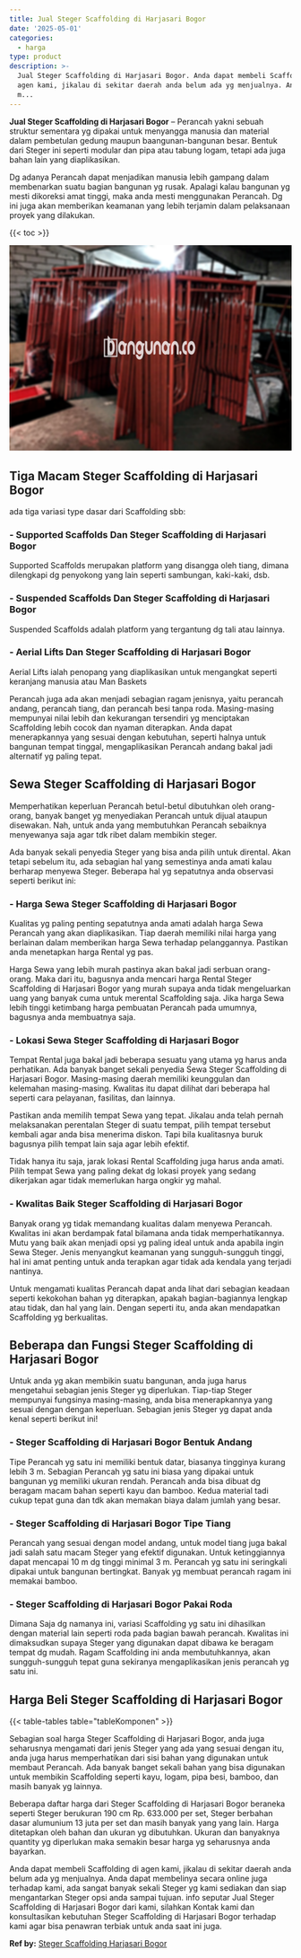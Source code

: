 ```yaml
---
title: Jual Steger Scaffolding di Harjasari Bogor
date: '2025-05-01'
categories:
  - harga
type: product
description: >-
  Jual Steger Scaffolding di Harjasari Bogor. Anda dapat membeli Scaffolding di
  agen kami, jikalau di sekitar daerah anda belum ada yg menjualnya. Anda dapat
  m...
---
```


**Jual Steger Scaffolding di Harjasari Bogor** – Perancah yakni sebuah struktur sementara yg dipakai untuk menyangga manusia dan material dalam pembetulan gedung maupun baangunan-bangunan besar. Bentuk dari Steger ini seperti modular dan pipa atau tabung logam, tetapi ada juga bahan lain yang diaplikasikan.

Dg adanya Perancah dapat menjadikan manusia lebih gampang dalam membenarkan suatu bagian bangunan yg rusak. Apalagi kalau bangunan yg mesti dikoreksi amat tinggi, maka anda mesti menggunakan Perancah. Dg ini juga akan memberikan keamanan yang lebih terjamin dalam pelaksanaan proyek yang dilakukan.

{{< toc >}}

![Jual Steger Scaffolding di Harjasari Bogor](/images/sewa-scaffolding-steger-05.png)

## Tiga Macam Steger Scaffolding di Harjasari Bogor

ada tiga variasi type dasar dari Scaffolding sbb:

### \- Supported Scaffolds Dan Steger Scaffolding di Harjasari Bogor

Supported Scaffolds merupakan platform yang disangga oleh tiang, dimana dilengkapi dg penyokong yang lain seperti sambungan, kaki-kaki, dsb.

### \- Suspended Scaffolds Dan Steger Scaffolding di Harjasari Bogor

Suspended Scaffolds adalah platform yang tergantung dg tali atau lainnya.

### \- Aerial Lifts Dan Steger Scaffolding di Harjasari Bogor

Aerial Lifts ialah penopang yang diaplikasikan untuk mengangkat seperti keranjang manusia atau Man Baskets

Perancah juga ada akan menjadi sebagian ragam jenisnya, yaitu perancah andang, perancah tiang, dan perancah besi tanpa roda. Masing-masing mempunyai nilai lebih dan kekurangan tersendiri yg menciptakan Scaffolding lebih cocok dan nyaman diterapkan. Anda dapat menerapkannya yang sesuai dengan kebutuhan, seperti halnya untuk bangunan tempat tinggal, mengaplikasikan Perancah andang bakal jadi alternatif yg paling tepat.

## Sewa Steger Scaffolding di Harjasari Bogor

Memperhatikan keperluan Perancah betul-betul dibutuhkan oleh orang-orang, banyak banget yg menyediakan Perancah untuk dijual ataupun disewakan. Nah, untuk anda yang membutuhkan Perancah sebaiknya menyewanya saja agar tdk ribet dalam membikin steger.

Ada banyak sekali penyedia Steger yang bisa anda pilih untuk dirental. Akan tetapi sebelum itu, ada sebagian hal yang semestinya anda amati kalau berharap menyewa Steger. Beberapa hal yg sepatutnya anda observasi seperti berikut ini:

### \- Harga Sewa Steger Scaffolding di Harjasari Bogor

Kualitas yg paling penting sepatutnya anda amati adalah harga Sewa Perancah yang akan diaplikasikan. Tiap daerah memiliki nilai harga yang berlainan dalam memberikan harga Sewa terhadap pelanggannya. Pastikan anda menetapkan harga Rental yg pas.

Harga Sewa yang lebih murah pastinya akan bakal jadi serbuan orang-orang. Maka dari itu, bagusnya anda mencari harga Rental Steger Scaffolding di Harjasari Bogor yang murah supaya anda tidak mengeluarkan uang yang banyak cuma untuk merental Scaffolding saja. Jika harga Sewa lebih tinggi ketimbang harga pembuatan Perancah pada umumnya, bagusnya anda membuatnya saja.

### \- Lokasi Sewa Steger Scaffolding di Harjasari Bogor

Tempat Rental juga bakal jadi beberapa sesuatu yang utama yg harus anda perhatikan. Ada banyak banget sekali penyedia Sewa Steger Scaffolding di Harjasari Bogor. Masing-masing daerah memiliki keunggulan dan kelemahan masing-masing. Kwalitas itu dapat dilihat dari beberapa hal seperti cara pelayanan, fasilitas, dan lainnya.

Pastikan anda memilih tempat Sewa yang tepat. Jikalau anda telah pernah melaksanakan perentalan Steger di suatu tempat, pilih tempat tersebut kembali agar anda bisa menerima diskon. Tapi bila kualitasnya buruk bagusnya pilih tempat lain saja agar lebih efektif.

Tidak hanya itu saja, jarak lokasi Rental Scaffolding juga harus anda amati. Pilih tempat Sewa yang paling dekat dg lokasi proyek yang sedang dikerjakan agar tidak memerlukan harga ongkir yg mahal.

### \- Kwalitas Baik Steger Scaffolding di Harjasari Bogor

Banyak orang yg tidak memandang kualitas dalam menyewa Perancah. Kwalitas ini akan berdampak fatal bilamana anda tidak memperhatikannya. Mutu yang baik akan menjadi opsi yg paling ideal untuk anda apabila ingin Sewa Steger. Jenis menyangkut keamanan yang sungguh-sungguh tinggi, hal ini amat penting untuk anda terapkan agar tidak ada kendala yang terjadi nantinya.

Untuk mengamati kualitas Perancah dapat anda lihat dari sebagian keadaan seperti kekokohan bahan yg diterapkan, apakah bagian-bagiannya lengkap atau tidak, dan hal yang lain. Dengan seperti itu, anda akan mendapatkan Scaffolding yg berkualitas.

## Beberapa dan Fungsi Steger Scaffolding di Harjasari Bogor

Untuk anda yg akan membikin suatu bangunan, anda juga harus mengetahui sebagian jenis Steger yg diperlukan. Tiap-tiap Steger mempunyai fungsinya masing-masing, anda bisa menerapkannya yang sesuai dengan dengan keperluan. Sebagian jenis Steger yg dapat anda kenal seperti berikut ini!

### \- Steger Scaffolding di Harjasari Bogor Bentuk Andang

Tipe Perancah yg satu ini memiliki bentuk datar, biasanya tingginya kurang lebih 3 m. Sebagian Perancah yg satu ini biasa yang dipakai untuk bangunan yg memiliki ukuran rendah. Perancah anda bisa dibuat dg beragam macam bahan seperti kayu dan bamboo. Kedua material tadi cukup tepat guna dan tdk akan memakan biaya dalam jumlah yang besar.

### \- Steger Scaffolding di Harjasari Bogor Tipe Tiang

Perancah yang sesuai dengan model andang, untuk model tiang juga bakal jadi salah satu macam Steger yang efektif digunakan. Untuk ketinggiannya dapat mencapai 10 m dg tinggi minimal 3 m. Perancah yg satu ini seringkali dipakai untuk bangunan bertingkat. Banyak yg membuat perancah ragam ini memakai bamboo.

### \- Steger Scaffolding di Harjasari Bogor Pakai Roda

Dimana Saja dg namanya ini, variasi Scaffolding yg satu ini dihasilkan dengan material lain seperti roda pada bagian bawah perancah. Kwalitas ini dimaksudkan supaya Steger yang digunakan dapat dibawa ke beragam tempat dg mudah. Ragam Scaffolding ini anda membutuhkannya, akan sungguh-sungguh tepat guna sekiranya mengaplikasikan jenis perancah yg satu ini.

## Harga Beli Steger Scaffolding di Harjasari Bogor

{{< table-tables table="tableKomponen" >}}

Sebagian soal harga Steger Scaffolding di Harjasari Bogor, anda juga seharusnya mengamati dari jenis Steger yang ada yang sesuai dengan itu, anda juga harus memperhatikan dari sisi bahan yang digunakan untuk membaut Perancah. Ada banyak banget sekali bahan yang bisa digunakan untuk membikin Scaffolding seperti kayu, logam, pipa besi, bamboo, dan masih banyak yg lainnya.

Beberapa daftar harga dari Steger Scaffolding di Harjasari Bogor beraneka seperti Steger berukuran 190 cm Rp. 633.000 per set, Steger berbahan dasar alumunium 13 juta per set dan masih banyak yang yang lain. Harga ditetapkan oleh bahan dan ukuran yg dibutuhkan. Ukuran dan banyaknya quantity yg diperlukan maka semakin besar harga yg seharusnya anda bayarkan.

Anda dapat membeli Scaffolding di agen kami, jikalau di sekitar daerah anda belum ada yg menjualnya. Anda dapat membelinya secara online juga terhadap kami, ada sangat banyak sekali Steger yg kami sediakan dan siap mengantarkan Steger opsi anda sampai tujuan. info seputar Jual Steger Scaffolding di Harjasari Bogor dari kami, silahkan Kontak kami dan konsultasikan kebutuhan Steger Scaffolding di Harjasari Bogor terhadap kami agar bisa penawran terbiak untuk anda saat ini juga.

**Ref by:** [Steger Scaffolding Harjasari Bogor](https://id.wikipedia.org/wiki/Steger)

